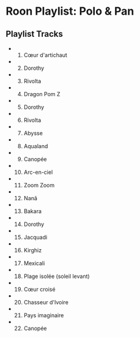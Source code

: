 # Roon Playlist: Polo & Pan

## Playlist Tracks


- 1. Cœur d'artichaut
- 2. Dorothy
- 3. Rivolta
- 4. Dragon Pom Z
- 5. Dorothy
- 6. Rivolta
- 7. Abysse
- 8. Aqualand
- 9. Canopée
- 10. Arc-en-ciel
- 11. Zoom Zoom
- 12. Nanã
- 13. Bakara
- 14. Dorothy
- 15. Jacquadi
- 16. Kirghiz
- 17. Mexicali
- 18. Plage isolée (soleil levant)
- 19. Cœur croisé
- 20. Chasseur d'Ivoire
- 21. Pays imaginaire
- 22. Canopée

